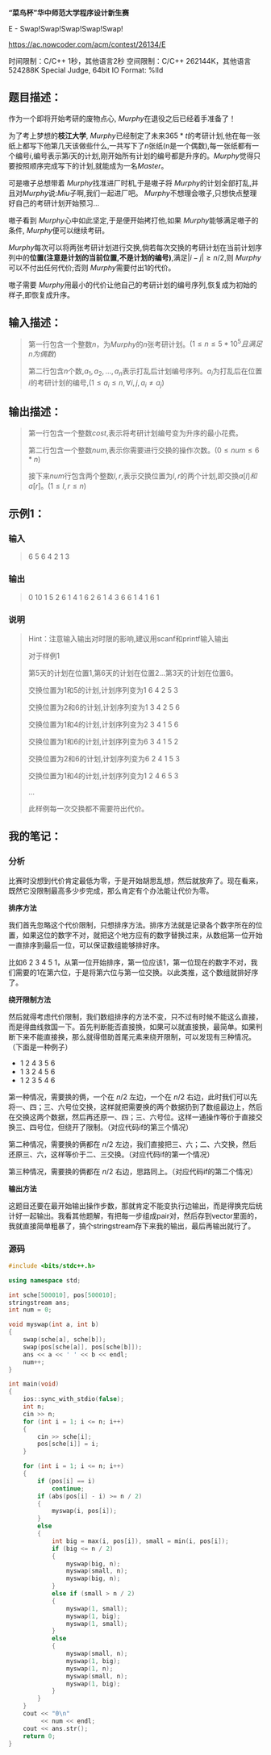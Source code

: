 

**“菜鸟杯”华中师范大学程序设计新生赛**

E -  Swap!Swap!Swap!Swap!Swap!

https://ac.nowcoder.com/acm/contest/26134/E

<!--more-->

时间限制：C/C++ 1秒，其他语言2秒
空间限制：C/C++ 262144K，其他语言524288K
Special Judge, 64bit IO Format: %lld

## 题目描述：

作为一个即将开始考研的废物点心, $Murphy$在退役之后已经着手准备了！

为了考上梦想的**枝江大学**, $Murphy$已经制定了未来$365*t$的考研计划,他在每一张纸上都写下他第几天该做些什么,一共写下了$n$张纸(n是一个偶数),每一张纸都有一个编号$i$,编号表示第$i$天的计划,刚开始所有计划的编号都是升序的。$Murphy$觉得只要按照顺序完成写下的计划,就能成为一名$Master$。

可是嗷子总想带着 $Murphy$找准进厂时机,于是嗷子将 $Murphy$的计划全部打乱,并且对$Murphy$说:$Miu$子啊,我们一起进厂吧。 $Murphy$不想理会嗷子,只想快点整理好自己的考研计划开始预习...

嗷子看到 $Murphy$心中如此坚定,于是便开始拷打他,如果 $Murphy$能够满足嗷子的条件, $Murphy$便可以继续考研。

$Murphy$每次可以将两张考研计划进行交换,倘若每次交换的考研计划在当前计划序列中的**位置(注意是计划的当前位置,不是计划的编号)**,满足$|i - j| \geq n / 2$,则 $Murphy$可以不付出任何代价;否则 $Murphy$需要付出1的代价。

嗷子需要 $Murphy$用最小的代价让他自己的考研计划的编号序列,恢复成为初始的样子,即恢复成升序。

## 输入描述：

> 第一行包含一个整数$n$，为$Murphy$的$n$张考研计划。$(1 \leq n \leq 5 * 10^5且满足n为偶数)$
> 
> 第二行包含$n$个数,$a_{1},a_{2},...,a_{n}$表示打乱后计划编号序列。$a_i$为打乱后在位置$i$的考研计划的编号,$(1 \leq a_i \leq n,\forall i,j,a_i \neq a_j)$

## 输出描述：

> 第一行包含一个整数$cost$,表示将考研计划编号变为升序的最小花费。
> 
> 第二行包含一个整数$num$,表示你需要进行交换的操作次数。$(0 \leq num \leq6 * n)$
> 
> 接下来$num$行包含两个整数$l,r$,表示交换位置为$l,r$的两个计划,即交换$a[l]和a[r]$。$(1 \leq l,r\leq n)$

## 示例1：
### 输入
> 6 
> 5 6 4 2 1 3
### 输出
> 0 
> 10 
> 1 5 
> 2 6 
> 1 4 
> 1 6 
> 2 6 
> 1 4
> 3 6
> 6 1
> 4 1
> 6 1 

### 说明
> Hint：注意输入输出对时限的影响,建议用scanf和printf输入输出
>
> 对于样例1
>
> 第5天的计划在位置1,第6天的计划在位置2...第3天的计划在位置6。
>
> 交换位置为1和5的计划,计划序列变为1 6 4 2 5 3
>
> 交换位置为2和6的计划,计划序列变为1 3 4 2 5 6
>
> 交换位置为1和4的计划,计划序列变为2 3 4 1 5 6
>
> 交换位置为1和6的计划,计划序列变为6 3 4 1 5 2
>
> 交换位置为2和6的计划,计划序列变为6 2 4 1 5 3
>
> 交换位置为1和4的计划,计划序列变为1 2 4 6 5 3
>
> ...
>
> 此样例每一次交换都不需要符出代价。



## 我的笔记：

### 分析

比赛时没想到代价肯定最低为零，于是开始胡思乱想，然后就放弃了。现在看来，既然它没限制最高多少步完成，那么肯定有个办法能让代价为零。

**排序方法**

我们首先忽略这个代价限制，只想排序方法。排序方法就是记录各个数字所在的位置，如果这位的数字不对，就把这个地方应有的数字替换过来，从数组第一位开始一直排序到最后一位，可以保证数组能够排好序。

比如6 2 3 4 5 1，从第一位开始排序，第一位应该1，第一位现在的数字不对，我们需要的1在第六位，于是将第六位与第一位交换。以此类推，这个数组就排好序了。

**绕开限制方法**

然后就得考虑代价限制，我们数组排序的方法不变，只不过有时候不能这么直接，而是得曲线救国一下。首先判断能否直接换，如果可以就直接换，最简单。如果判断下来不能直接换，那么就得借助首尾元素来绕开限制，可以发现有三种情况。（下面是一种例子）

- 1 2 4 3 5 6
- 1 3 2 4 5 6
- 1 2 3 5 4 6

第一种情况，需要换的俩，一个在 $n/2$ 左边，一个在 $n/2$ 右边，此时我们可以先将一、四；三、六号位交换，这样就把需要换的两个数据扔到了数组最边上，然后在交换这两个数据，然后再还原一、四；三、六号位。这样一通操作等价于直接交换三、四号位，但绕开了限制。（对应代码if的第三个情况）

第二种情况，需要换的俩都在 $n/2$ 左边，我们直接把三、六；二、六交换，然后还原三、六，这样等价于二、三交换。（对应代码if的第一个情况）

第三种情况，需要换的俩都在 $n/2$ 右边，思路同上。（对应代码if的第二个情况）

**输出方法**

这题目还要在最开始输出操作步数，那就肯定不能变执行边输出，而是得换完后统计好一起输出。我看其他题解，有把每一步组成pair对，然后存到vector里面的，我就直接简单粗暴了，搞个stringstream存下来我的输出，最后再输出就行了。

### 源码

```cpp
#include <bits/stdc++.h>

using namespace std;

int sche[500010], pos[500010];
stringstream ans;
int num = 0;

void myswap(int a, int b)
{
	swap(sche[a], sche[b]);
	swap(pos[sche[a]], pos[sche[b]]);
	ans << a << ' ' << b << endl;
	num++;
}

int main(void)
{
	ios::sync_with_stdio(false);
	int n;
	cin >> n;
	for (int i = 1; i <= n; i++)
	{
		cin >> sche[i];
		pos[sche[i]] = i;
	}

	for (int i = 1; i <= n; i++)
	{
		if (pos[i] == i)
			continue;
		if (abs(pos[i] - i) >= n / 2)
		{
			myswap(i, pos[i]);
		}
		else
		{
			int big = max(i, pos[i]), small = min(i, pos[i]);
			if (big <= n / 2)
			{
				myswap(big, n);
				myswap(small, n);
				myswap(big, n);
			}
			else if (small > n / 2)
			{
				myswap(1, small);
				myswap(1, big);
				myswap(1, small);
			}
			else
			{
				myswap(small, n);
				myswap(1, big);
				myswap(1, n);
				myswap(small, n);
				myswap(1, big);
			}
		}
	}
	cout << "0\n"
		 << num << endl;
	cout << ans.str();
	return 0;
}
```